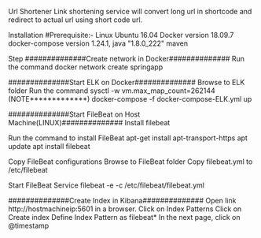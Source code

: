 Url Shortener
Link shortening service will convert long url in shortcode and redirect to actual url using short code url.

Installation
#Prerequisite:- Linux Ubuntu 16.04 Docker version 18.09.7 docker-compose version 1.24.1, java "1.8.0_222" maven

Step
##############Create network in Docker############## Run the command docker network create springapp

##############Start ELK on Docker############## Browse to ELK folder Run the command sysctl -w vm.max_map_count=262144 (NOTE*************) docker-compose -f docker-compose-ELK.yml up

##############Start FileBeat on Host Machine(LINUX)############## Install filebeat

Run the command to install FileBeat apt-get install apt-transport-https apt update apt install filebeat

Copy FileBeat configurations Browse to FileBeat folder Copy filebeat.yml to /etc/filebeat

Start FileBeat Service filebeat -e -c /etc/filebeat/filebeat.yml

##############Create Index in Kibana############## Open link http://hostmachineip:5601 in a browser. Click on Index Patterns Click on Create index Define Index Pattern as filebeat* In the next page, click on @timestamp
